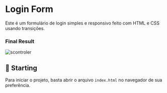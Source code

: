 # Login Form

Este é um formulário de login simples e responsivo feito com HTML e CSS usando transições.

### Final Result
![scontroler](https://github.com/user-attachments/assets/80175602-d8cb-480e-a448-1cb5999b6ca4)


## 🚀 Starting

Para iniciar o projeto, basta abrir o arquivo `index.html` no navegador de sua preferência.
